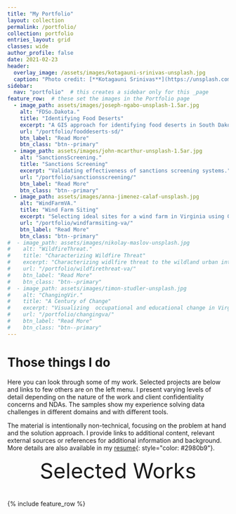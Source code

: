 ```yaml
---
title: "My Portfolio"
layout: collection
permalink: /portfolio/
collection: portfolio
entries_layout: grid
classes: wide
author_profile: false
date: 2021-02-23
header:
  overlay_image: /assets/images/kotagauni-srinivas-unsplash.jpg
  caption: "Photo credit: [**Kotagauni Srinivas**](https://unsplash.com)"
sidebar:
  nav: "portfolio"  # this creates a sidebar only for this _page
feature_row:  # these set the images in the Portfolio page
  - image_path: assets/images/joseph-ngabo-unsplash-1.5ar.jpg
    alt: "FDSo.Dakota."
    title: "Identifying Food Deserts"
    excerpt: "A GIS approach for identifying food deserts in South Dakota."
    url: "/portfolio/fooddeserts-sd/"
    btn_label: "Read More"
    btn_class: "btn--primary"
  - image_path: assets/images/john-mcarthur-unsplash-1.5ar.jpg
    alt: "SanctionsScreening."
    title: "Sanctions Screening"
    excerpt: "Validating effectiveness of sanctions screening systems."
    url: "/portfolio/sanctionsscreening/"
    btn_label: "Read More"
    btn_class: "btn--primary"
  - image_path: assets/images/anna-jimenez-calaf-unsplash.jpg
    alt: "WindFarmVA."
    title: "Wind Farm Siting"
    excerpt: "Selecting ideal sites for a wind farm in Virginia using GIS."
    url: "/portfolio/windfarmsiting-va/"
    btn_label: "Read More"
    btn_class: "btn--primary"
#  - image_path: assets/images/nikolay-maslov-unsplash.jpg
#    alt: "WildfireThreat."
#    title: "Characterizing Wildfire Threat"
#    excerpt: "Characterizing widlfire threat to the wildland urban interface."
#    url: "/portfolio/wildfirethreat-va/"
#    btn_label: "Read More"
#    btn_class: "btn--primary"
#  - image_path: assets/images/timon-studler-unsplash.jpg
#    alt: "ChangingVir."
#    title: "A Century of Change"
#    excerpt: "Visualizing  occupational and educational change in Virginia through the 20th century."
#    url: "/portfolio/changingva/"
#    btn_label: "Read More"
#    btn_class: "btn--primary"	
---
```


# Those things I do

Here you can look through some of my work. Selected projects are below and links to few others are on the left menu. I present varying levels of detail depending on the nature of the work and client confidentiality concerns and NDAs. The samples show my experience solving data challenges in different domains and with different tools.

The material is intentionally non-technical, focusing on the problem at hand and the solution approach. I provide links to additional content, relevant external sources or references for additional information and background. More details are also available in my [resume][1]{: style="color: #2980b9"}.


<div style="margin-bottom:1cm" align="center"><font size="35">Selected Works</font></div>

{% include feature_row %}

<!------------------------------- FOOTER --------------------------------->

[1]: https://niimmiish.github.io/resume1/

[2]: mailto:nimisheth@gmail.com